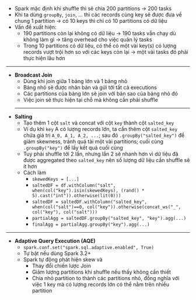 - Spark mặc định khi shuffle thì sẽ chia 200 partitions → 200 tasks
- Khi ta dùng `groupBy`, `join`, ... thì các records cùng key sẽ được đưa về chung 1 partition → có 10 keys thì chỉ có 10 partitions có dữ liệu
- Vấn đề xuất hiện:
	- 190 partitions còn lại không có dữ liệu → 190 tasks vẫn chạy dù không làm gì → tăng overhead cho việc quản lý tasks
	- Trong 10 partitions có dữ liệu, có thể có một vài key(s) có lượng records vượt trội hơn so với các keys còn lại → một vài tasks đó phải thực hiện lâu hơn
---
- **Broadcast Join**
	- Dùng khi join giữa 1 bảng lớn và 1 bảng nhỏ
	- Bảng nhỏ sẽ được nhân bản và gửi tới tất cả executions
	- Các partitions của bảng lớn sẽ join với bản sao của bảng nhỏ đó 
	- Việc join sẽ thực hiện tại chỗ mà không cần phải shuffle
	---
- **Salting**
	- Tạo thêm 1 cột `salt` và concat với cột `key` thành cột `salted_key`
	- Ví dụ khi `key` A có lượng records lớn, ta cần thêm cột `salted_key` chứa giá trị `A_0, A_1, A_2, ...`; sau đó `.groupBy("salted_key")` để giảm skewness, tránh quá tải một vài partitions; cuối cùng `.groupBy("key")` để lấy kết quả cuối cùng
	- Tuy phải shuffle tới 2 lần, nhưng lần 2 sẽ nhanh hơn vì dữ liệu đã được aggregated theo `salted_key` nên số lượng dữ liệu cần shuffle sẽ ít hơn
	- Cách làm
		- `skewedKeys = [...]`
		- `saltedDF = df.withColumn("salt", when(col("key").isin(skewedKeys), (rand() * 5).cast("int")).otherwise(lit(0)))`
		- `saltedDF = saltedDF.withColumn("salted_key", when(col("salt")==0, col("key")).otherwise(concat_ws("_", col("key"), col("salt")))`
		- `partialAgg = saltedDF.groupBy("salted_key", "key").agg(...)`
		- `finalAgg = partialAgg.groupBy("key").agg(...)`
---
- **Adaptive Query Execution (AQE)**
	- `spark.conf.set("spark.sql.adaptive.enabled", True)`
	- Tự bật nếu dùng Spark 3.2+
	- Spark tự động phát hiện skew và
		- Thay đổi chiến lược Join
		- Giảm lượng partitions khi shuffle nếu thấy không cần thiết
		- Chia nhỏ partition to thành các partitions nhỏ, đồng nghĩa với việc 1 key mà có lượng records lớn có thể nằm trên nhiều partition